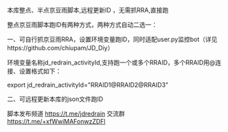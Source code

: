 本库整点、半点京豆雨脚本,远程更新ID ，无需抓RRA,直接跑

整点京豆雨脚本跑ID有两种方式，两种方式自动二选一： 

一、可自行抓京豆雨RRA，设置环境变量跑ID，同时适配user.py监控bot（详见https://github.com/chiupam/JD_Diy） 

环境变量名称jd_redrain_activityId,支持跑一个或多个RRAID，多个RRAID用@连接、设置格式如下：

export jd_redrain_activityId="RRAID1@RRAID2@RRAID3" 

二、可远程更新本库的json文件跑ID 


脚本发布频道 https://t.me/jdredrain 交流群 https://t.me/+xfWwiMAFonwzZDFl

